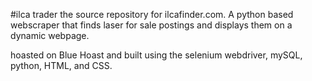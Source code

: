 #ilca trader
the source repository for ilcafinder.com. A python based webscraper that finds laser for sale postings and displays them on a dynamic webpage.

hoasted on Blue Hoast and built using the selenium webdriver, mySQL, python, HTML, and CSS. 